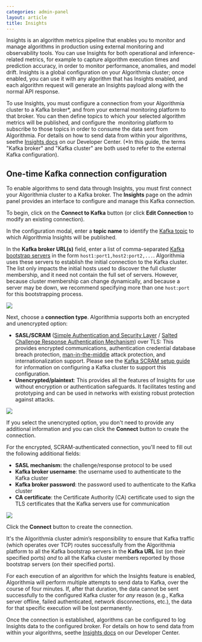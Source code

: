 ```yaml
---
categories: admin-panel
layout: article
title: Insights
---
```


Insights is an algorithm metrics pipeline that enables you to monitor and manage algorithms in production using external monitoring and observability tools. You can use Insights for both operational and inference-related metrics, for example to capture algorithm execution times and prediction accuracy, in order to monitor performance, anomalies, and model drift. Insights is a global configuration on your Algorithmia cluster; once enabled, you can use it with any algorithm that has Insights enabled, and each algorithm request will generate an Insights payload along with the normal API response.

To use Insights, you must configure a connection from your Algorithmia cluster to a Kafka broker*, and from your external monitoring platform to that broker. You can then define topics to which your selected algorithm metrics will be published, and configure the  monitoring platform to subscribe to those topics in order to consume the data sent from Algorithmia. F<span style="font-family: inherit; font-size: 1em;">or details on how to</span> send data from within your algorithms, see<span style="font-family: inherit; font-size: 1em;">the</span> [Insights docs](https://algorithmia.com/developers/algorithmia-enterprise/algorithmia-insights) on our Developer Center<span style="font-family: inherit; font-size: 1em;">. (*In this guide, the terms "Kafka broker" and "Kafka cluster" are both used to refer to the external Kafka configuration).</span>

## One-time Kafka connection configuration

To enable algorithms to send data through Insights, you must first connect your Algorithmia cluster to a Kafka broker. The <span style="font-family: inherit; font-size: 1em;">**Insights** page on the admin panel</span> <span style="font-family: inherit; font-size: 1em;">provides an interface to configure and manage this Kafka connection.</span>

<span style="font-family: inherit; font-size: 1em;">To begin, c</span>lick on the **Connect to Kafka** button (or click **Edit Connection** to modify an existing connection).

In the configuration modal, enter a **topic name** to identify the [Kafka topic](https://kafka.apache.org/documentation/#intro_concepts_and_terms) to which Algorithmia Insights will be published.

In the **Kafka broker URL(s)** field, enter a list of comma-separated [Kafka bootstrap servers](https://kafka.apache.org/documentation/#bootstrap.servers) in the form `host1:port1,host2:port2,...`. Algorithmia uses these servers to establish the initial connection to the Kafka cluster. The list <span style="font-family: inherit; font-size: 1em;">only impacts the initial hosts used to discover the full cluster membership, and it</span> need not contain the full set of servers. However, b<span style="font-family: inherit; font-size: 1em;">ecause cluster membership can</span> change dynamically, and because a server may be down, we recommend specifying more than one `host:port` for this bootstrapping process.

![]({{site.url}}/developers/images/post_images/algo-images-admin/algo-1621630844570.png)

Next, choose a **connection type**. Algorithmia supports both an encrypted and unencrypted option:

*   **SASL/SCRAM** ([Simple Authentication and Security Layer](https://en.wikipedia.org/wiki/Simple_Authentication_and_Security_Layer) / [Salted Challenge Response Authentication Mechanism](https://en.wikipedia.org/wiki/Salted_Challenge_Response_Authentication_Mechanism)) over TLS: This provides encrypted communications, authentication credential database breach protection, [man-in-the-middle](https://en.wikipedia.org/wiki/Man-in-the-middle_attack) attack protection, and internationalization support. Please see the [Kafka SCRAM setup guide](https://kafka.apache.org/documentation/#security_sasl_scram) for information on configuring a Kafka cluster to support this configuration.
*   **Unencrypted/plaintext**: This provides all the features of Insights for use without encryption or authentication safeguards. It facilitates testing and prototyping and can be used in networks with existing robust protection against attacks.

![]({{site.url}}/developers/images/post_images/algo-images-admin/algo-1621630920138.png)

If you select the unencrypted option, you don't need to provide any additional information and you can click the **Connect** button to create the connection.

For the encrypted, SCRAM-authenticated connection, you'll need to fill out the following additional fields:

*   **SASL mechanism:** the challenge/response protocol to be used
*   **Kafka broker username**: the username used to authenticate to the Kafka cluster
*   **Kafka broker password**: the password used to authenticate to the Kafka cluster
*   **CA certificate**: the Certificate Authority (CA) certificate used to sign the TLS certificates that the Kafka servers use for communication

![]({{site.url}}/developers/images/post_images/algo-images-admin/algo-1621631804342.png)

Click the **Connect** button to create the connection.

It's the Algorithmia cluster admin’s responsibility to ensure that Kafka traffic (which operates over TCP) routes successfully from the Algorithmia platform to all the Kafka bootstrap servers in the **Kafka URL** list (on their specified ports) _and_ to all the Kafka cluster members reported by those bootstrap servers (on their specified ports).

For each execution of an algorithm for which the Insights feature is enabled, Algorithmia will perform multiple attempts to send data to Kafka, over the course of four minutes. If, after that duration, the data cannot be sent successfully to the configured Kafka cluster for _any_ reason (e.g., Kafka server offline, failed authenticated, network disconnections, etc.), the data for that specific execution will be lost permanently.

Once the connection is established, algorithms can be configured to log Insights data to the configured broker. F<span style="font-family: inherit; font-size: 1em;">or details on how to</span> send data from within your algorithms, see<span style="font-family: inherit; font-size: 1em;">the</span> [Insights docs](https://algorithmia.com/developers/algorithmia-enterprise/algorithmia-insights) on our Developer Center<span style="font-family: inherit; font-size: 1em;">.</span>
